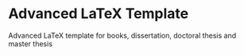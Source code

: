 # Advanced LaTeX Template
Advanced LaTeX template for books, dissertation, doctoral thesis and master thesis
